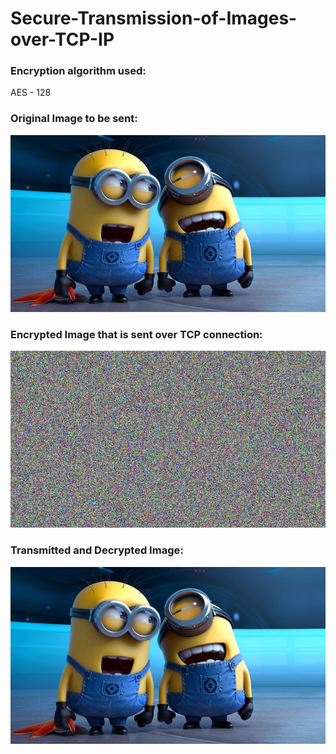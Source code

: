 # Secure-Transmission-of-Images-over-TCP-IP

### Encryption algorithm used: 
AES - 128

### Original Image to be sent:

![alt text](https://github.com/ChSankalp/Secure-Transmission-of-Images-over-TCP-IP/blob/main/image1.jpg?raw=true)

### Encrypted Image that is sent over TCP connection:

![alt text](https://github.com/ChSankalp/Secure-Transmission-of-Images-over-TCP-IP/blob/main/EncryptedImage.jpg?raw=true)


### Transmitted and Decrypted Image: 

![alt text](https://github.com/ChSankalp/Secure-Transmission-of-Images-over-TCP-IP/blob/main/Transmitted.jpg?raw=true)
